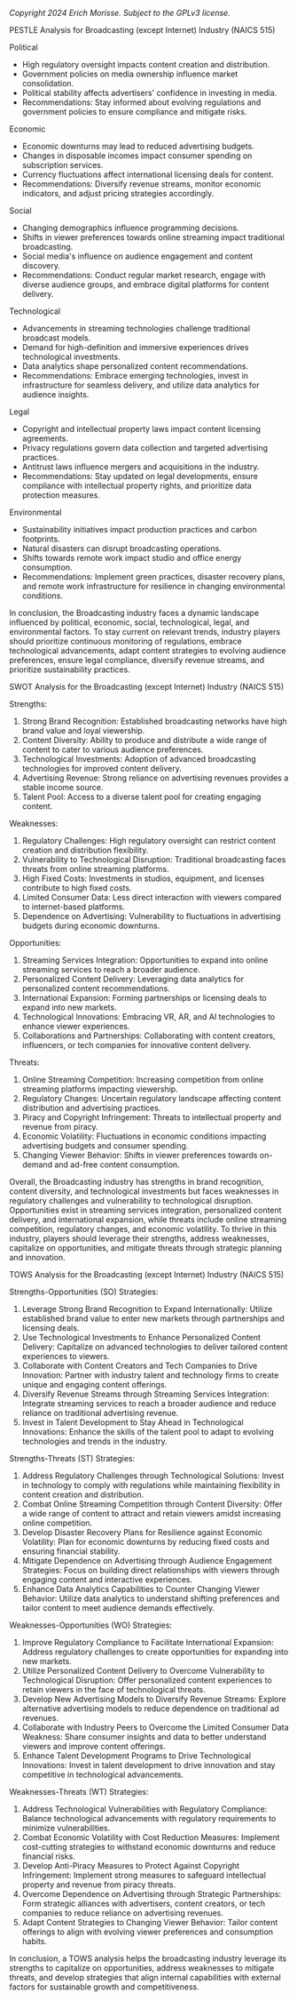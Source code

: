 *Copyright 2024 Erich Morisse.  Subject to the GPLv3 license.*


PESTLE Analysis for Broadcasting (except Internet) Industry (NAICS 515)

Political
- High regulatory oversight impacts content creation and distribution.
- Government policies on media ownership influence market consolidation.
- Political stability affects advertisers' confidence in investing in media.
- Recommendations: Stay informed about evolving regulations and government policies to ensure compliance and mitigate risks.

Economic
- Economic downturns may lead to reduced advertising budgets.
- Changes in disposable incomes impact consumer spending on subscription services.
- Currency fluctuations affect international licensing deals for content.
- Recommendations: Diversify revenue streams, monitor economic indicators, and adjust pricing strategies accordingly.

Social
- Changing demographics influence programming decisions.
- Shifts in viewer preferences towards online streaming impact traditional broadcasting.
- Social media's influence on audience engagement and content discovery.
- Recommendations: Conduct regular market research, engage with diverse audience groups, and embrace digital platforms for content delivery.

Technological
- Advancements in streaming technologies challenge traditional broadcast models.
- Demand for high-definition and immersive experiences drives technological investments.
- Data analytics shape personalized content recommendations.
- Recommendations: Embrace emerging technologies, invest in infrastructure for seamless delivery, and utilize data analytics for audience insights.

Legal
- Copyright and intellectual property laws impact content licensing agreements.
- Privacy regulations govern data collection and targeted advertising practices.
- Antitrust laws influence mergers and acquisitions in the industry.
- Recommendations: Stay updated on legal developments, ensure compliance with intellectual property rights, and prioritize data protection measures.

Environmental
- Sustainability initiatives impact production practices and carbon footprints.
- Natural disasters can disrupt broadcasting operations.
- Shifts towards remote work impact studio and office energy consumption.
- Recommendations: Implement green practices, disaster recovery plans, and remote work infrastructure for resilience in changing environmental conditions.

In conclusion, the Broadcasting industry faces a dynamic landscape influenced by political, economic, social, technological, legal, and environmental factors. To stay current on relevant trends, industry players should prioritize continuous monitoring of regulations, embrace technological advancements, adapt content strategies to evolving audience preferences, ensure legal compliance, diversify revenue streams, and prioritize sustainability practices.

SWOT Analysis for the Broadcasting (except Internet) Industry (NAICS 515)

Strengths:
1. Strong Brand Recognition: Established broadcasting networks have high brand value and loyal viewership.
2. Content Diversity: Ability to produce and distribute a wide range of content to cater to various audience preferences.
3. Technological Investments: Adoption of advanced broadcasting technologies for improved content delivery.
4. Advertising Revenue: Strong reliance on advertising revenues provides a stable income source.
5. Talent Pool: Access to a diverse talent pool for creating engaging content.

Weaknesses:
1. Regulatory Challenges: High regulatory oversight can restrict content creation and distribution flexibility.
2. Vulnerability to Technological Disruption: Traditional broadcasting faces threats from online streaming platforms.
3. High Fixed Costs: Investments in studios, equipment, and licenses contribute to high fixed costs.
4. Limited Consumer Data: Less direct interaction with viewers compared to internet-based platforms.
5. Dependence on Advertising: Vulnerability to fluctuations in advertising budgets during economic downturns.

Opportunities:
1. Streaming Services Integration: Opportunities to expand into online streaming services to reach a broader audience.
2. Personalized Content Delivery: Leveraging data analytics for personalized content recommendations.
3. International Expansion: Forming partnerships or licensing deals to expand into new markets.
4. Technological Innovations: Embracing VR, AR, and AI technologies to enhance viewer experiences.
5. Collaborations and Partnerships: Collaborating with content creators, influencers, or tech companies for innovative content delivery.

Threats:
1. Online Streaming Competition: Increasing competition from online streaming platforms impacting viewership.
2. Regulatory Changes: Uncertain regulatory landscape affecting content distribution and advertising practices.
3. Piracy and Copyright Infringement: Threats to intellectual property and revenue from piracy.
4. Economic Volatility: Fluctuations in economic conditions impacting advertising budgets and consumer spending.
5. Changing Viewer Behavior: Shifts in viewer preferences towards on-demand and ad-free content consumption.

Overall, the Broadcasting industry has strengths in brand recognition, content diversity, and technological investments but faces weaknesses in regulatory challenges and vulnerability to technological disruption. Opportunities exist in streaming services integration, personalized content delivery, and international expansion, while threats include online streaming competition, regulatory changes, and economic volatility. To thrive in this industry, players should leverage their strengths, address weaknesses, capitalize on opportunities, and mitigate threats through strategic planning and innovation.

TOWS Analysis for the Broadcasting (except Internet) Industry (NAICS 515)

Strengths-Opportunities (SO) Strategies:
1. Leverage Strong Brand Recognition to Expand Internationally: Utilize established brand value to enter new markets through partnerships and licensing deals.
2. Use Technological Investments to Enhance Personalized Content Delivery: Capitalize on advanced technologies to deliver tailored content experiences to viewers.
3. Collaborate with Content Creators and Tech Companies to Drive Innovation: Partner with industry talent and technology firms to create unique and engaging content offerings.
4. Diversify Revenue Streams through Streaming Services Integration: Integrate streaming services to reach a broader audience and reduce reliance on traditional advertising revenue.
5. Invest in Talent Development to Stay Ahead in Technological Innovations: Enhance the skills of the talent pool to adapt to evolving technologies and trends in the industry.

Strengths-Threats (ST) Strategies:
1. Address Regulatory Challenges through Technological Solutions: Invest in technology to comply with regulations while maintaining flexibility in content creation and distribution.
2. Combat Online Streaming Competition through Content Diversity: Offer a wide range of content to attract and retain viewers amidst increasing online competition.
3. Develop Disaster Recovery Plans for Resilience against Economic Volatility: Plan for economic downturns by reducing fixed costs and ensuring financial stability.
4. Mitigate Dependence on Advertising through Audience Engagement Strategies: Focus on building direct relationships with viewers through engaging content and interactive experiences.
5. Enhance Data Analytics Capabilities to Counter Changing Viewer Behavior: Utilize data analytics to understand shifting preferences and tailor content to meet audience demands effectively.

Weaknesses-Opportunities (WO) Strategies:
1. Improve Regulatory Compliance to Facilitate International Expansion: Address regulatory challenges to create opportunities for expanding into new markets.
2. Utilize Personalized Content Delivery to Overcome Vulnerability to Technological Disruption: Offer personalized content experiences to retain viewers in the face of technological threats.
3. Develop New Advertising Models to Diversify Revenue Streams: Explore alternative advertising models to reduce dependence on traditional ad revenues.
4. Collaborate with Industry Peers to Overcome the Limited Consumer Data Weakness: Share consumer insights and data to better understand viewers and improve content offerings.
5. Enhance Talent Development Programs to Drive Technological Innovations: Invest in talent development to drive innovation and stay competitive in technological advancements.

Weaknesses-Threats (WT) Strategies:
1. Address Technological Vulnerabilities with Regulatory Compliance: Balance technological advancements with regulatory requirements to minimize vulnerabilities.
2. Combat Economic Volatility with Cost Reduction Measures: Implement cost-cutting strategies to withstand economic downturns and reduce financial risks.
3. Develop Anti-Piracy Measures to Protect Against Copyright Infringement: Implement strong measures to safeguard intellectual property and revenue from piracy threats.
4. Overcome Dependence on Advertising through Strategic Partnerships: Form strategic alliances with advertisers, content creators, or tech companies to reduce reliance on advertising revenues.
5. Adapt Content Strategies to Changing Viewer Behavior: Tailor content offerings to align with evolving viewer preferences and consumption habits.

In conclusion, a TOWS analysis helps the broadcasting industry leverage its strengths to capitalize on opportunities, address weaknesses to mitigate threats, and develop strategies that align internal capabilities with external factors for sustainable growth and competitiveness.

